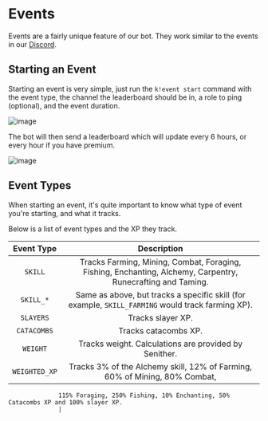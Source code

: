 # Events
Events are a fairly unique feature of our bot. They work similar to the events in our [Discord](https://discord.gg/XqUQBqTh27).

## Starting an Event
Starting an event is very simple, just run the `k!event start` command with the event type, 
the channel the leaderboard should be in, a role to ping (optional), and the event duration.

![image](https://user-images.githubusercontent.com/49261529/124861527-a0a9af80-df68-11eb-9d7b-6dd08313df95.png)

The bot will then send a leaderboard which will update every 6 hours, or every hour if you have premium.

![image](https://user-images.githubusercontent.com/49261529/124861578-b61ed980-df68-11eb-8dc4-7e92f1e68b13.png)

## Event Types
When starting an event, it's quite important to know what type of event you're starting, and what it tracks.

Below is a list of event types and the XP they track.

| Event Type | Description |
|:----------:|:-----------:|
| `SKILL` | Tracks Farming, Mining, Combat, Foraging, Fishing, Enchanting, Alchemy, Carpentry, Runecrafting and Taming. |
| `SKILL_*` | Same as above, but tracks a specific skill (for example, `SKILL_FARMING` would track farming XP).
| `SLAYERS` | Tracks slayer XP. |
| `CATACOMBS` | Tracks catacombs XP. |
| `WEIGHT` | Tracks weight. Calculations are provided by Senither. |
| `WEIGHTED_XP` | Tracks 3% of the Alchemy skill, 12% of Farming, 60% of Mining, 80% Combat, 
                  115% Foraging, 250% Fishing, 10% Enchanting, 50% Catacombs XP and 100% slayer XP.
                  |
                  
